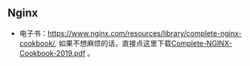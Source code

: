 ## Nginx

- 电子书：https://www.nginx.com/resources/library/complete-nginx-cookbook/, 如果不想麻烦的话，直接点这里下载[Complete-NGINX-Cookbook-2019.pdf](https://github.com/AlvinMi/Developer-notes/files/3350920/Complete-NGINX-Cookbook-2019.pdf) 。
